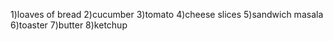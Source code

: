 1)loaves of bread
2)cucumber
3)tomato
4)cheese slices
5)sandwich masala
6)toaster
7)butter
8)ketchup